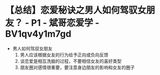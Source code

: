 # 【总结】恋爱秘诀之男人如何驾驭女朋友？ - P1 - 斌哥恋爱学 - BV1qv4y1m7gd

-   男人如何驾驭女朋友
    1.  男人应该根据女友的行为给予正向或负向反馈
    2.  谈恋爱是相互洗脑的过程，不要相信女友的喜好类型
    3.  朋友圈对感情很重要，要注意身边朋友的影响和女友的圈子